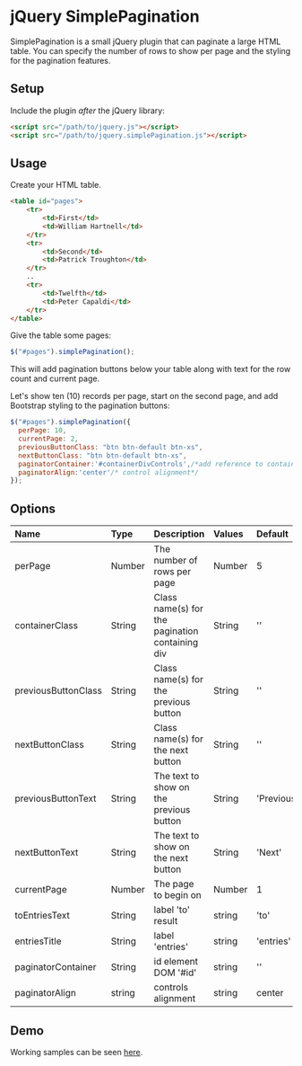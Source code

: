 # jQuery SimplePagination

SimplePagination is a small jQuery plugin that can paginate a large HTML table. You can specify the number of rows to show per page and the styling for the 
pagination features.

## Setup

Include the plugin _after_ the jQuery library:
```html
<script src="/path/to/jquery.js"></script>
<script src="/path/to/jquery.simplePagination.js"></script>
```

## Usage

Create your HTML table.
```html
<table id="pages">
	<tr>
		<td>First</td>
		<td>William Hartnell</td>
	</tr>
	<tr>
		<td>Second</td>
		<td>Patrick Troughton</td>
	</tr>
	..
	<tr>
		<td>Twelfth</td>
		<td>Peter Capaldi</td>
	</tr>
</table>
```

Give the table some pages:
```javascript
$("#pages").simplePagination();
```

This will add pagination buttons below your table along with text for the row count and current page. 

Let's show ten (10) records per page, start on the second page, and add Bootstrap styling to the pagination buttons:
```javascript
$("#pages").simplePagination({
  perPage: 10,
  currentPage: 2,
  previousButtonClass: "btn btn-default btn-xs",
  nextButtonClass: "btn btn-default btn-xs",
  paginatorContainer:'#containerDivControls',/*add reference to container paginator id, if is not defined, the controls container is added by default*/
  paginatorAlign:'center'/* control alignment*/
});
```

## Options

| Name  | Type | Description | Values | Default | 
|:----- |:---- |:----------- |:------ |:------- |
| perPage | Number | The number of rows per page | Number | 5 |
| containerClass | String | Class name(s) for the pagination containing div | String | '' |
| previousButtonClass | String | Class name(s) for the previous button | String | '' |
| nextButtonClass | String | Class name(s) for the next button | String | '' |
| previousButtonText | String | The text to show on the previous button | String | 'Previous' |
| nextButtonText | String | The text to show on the next button | String | 'Next' |
| currentPage | Number | The page to begin on | Number | 1 |
| toEntriesText | String | label 'to' result | string | 'to' |
| entriesTitle | String | label 'entries' | string | 'entries' |
| paginatorContainer | String | id element DOM '#id' | string | '' |
| paginatorAlign | string | controls alignment | string | center |

## Demo

Working samples can be seen [here](http://smarulanda.github.io/jquery.simplePagination/).
